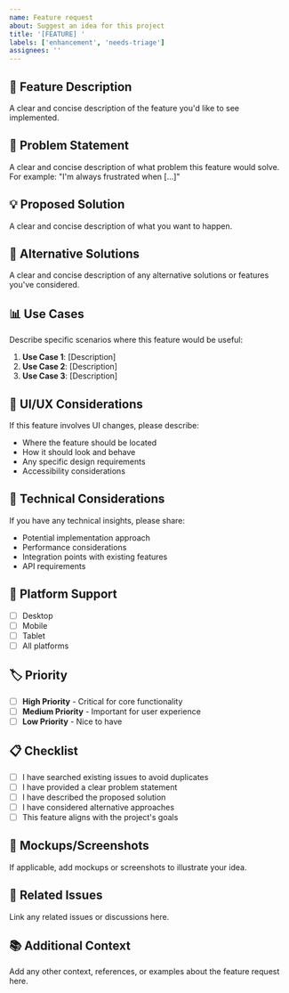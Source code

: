 ```yaml
---
name: Feature request
about: Suggest an idea for this project
title: '[FEATURE] '
labels: ['enhancement', 'needs-triage']
assignees: ''
---
```


## 🚀 Feature Description
A clear and concise description of the feature you'd like to see implemented.

## 🎯 Problem Statement
A clear and concise description of what problem this feature would solve. For example: "I'm always frustrated when [...]"

## 💡 Proposed Solution
A clear and concise description of what you want to happen.

## 🔄 Alternative Solutions
A clear and concise description of any alternative solutions or features you've considered.

## 📊 Use Cases
Describe specific scenarios where this feature would be useful:
1. **Use Case 1**: [Description]
2. **Use Case 2**: [Description]
3. **Use Case 3**: [Description]

## 🎨 UI/UX Considerations
If this feature involves UI changes, please describe:
- Where the feature should be located
- How it should look and behave
- Any specific design requirements
- Accessibility considerations

## 🔧 Technical Considerations
If you have any technical insights, please share:
- Potential implementation approach
- Performance considerations
- Integration points with existing features
- API requirements

## 📱 Platform Support
- [ ] Desktop
- [ ] Mobile
- [ ] Tablet
- [ ] All platforms

## 🏷️ Priority
- [ ] **High Priority** - Critical for core functionality
- [ ] **Medium Priority** - Important for user experience
- [ ] **Low Priority** - Nice to have

## 📋 Checklist
- [ ] I have searched existing issues to avoid duplicates
- [ ] I have provided a clear problem statement
- [ ] I have described the proposed solution
- [ ] I have considered alternative approaches
- [ ] This feature aligns with the project's goals

## 📸 Mockups/Screenshots
If applicable, add mockups or screenshots to illustrate your idea.

## 🔗 Related Issues
Link any related issues or discussions here.

## 📚 Additional Context
Add any other context, references, or examples about the feature request here. 